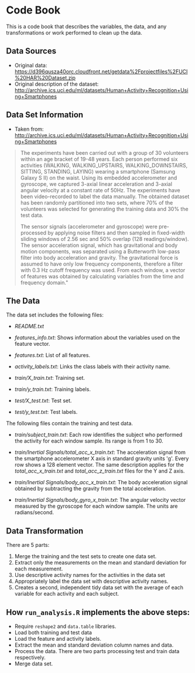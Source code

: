 # Code Book

This is a code book that describes the variables, the data, and any transformations or work performed to clean up the data.

## Data Sources

* Original data: https://d396qusza40orc.cloudfront.net/getdata%2Fprojectfiles%2FUCI%20HAR%20Dataset.zip
* Original description of the dataset: http://archive.ics.uci.edu/ml/datasets/Human+Activity+Recognition+Using+Smartphones

## Data Set Information

* Taken from: http://archive.ics.uci.edu/ml/datasets/Human+Activity+Recognition+Using+Smartphones

>The experiments have been carried out with a group of 30 volunteers within an age bracket of 19-48 years. Each person performed six activities (WALKING, WALKING_UPSTAIRS, WALKING_DOWNSTAIRS, SITTING, STANDING, LAYING) wearing a smartphone (Samsung Galaxy S II) on the waist. Using its embedded accelerometer and gyroscope, we captured 3-axial linear acceleration and 3-axial angular velocity at a constant rate of 50Hz. The experiments have been video-recorded to label the data manually. The obtained dataset has been randomly partitioned into two sets, where 70% of the volunteers was selected for generating the training data and 30% the test data.
>
>The sensor signals (accelerometer and gyroscope) were pre-processed by applying noise filters and then sampled in fixed-width sliding windows of 2.56 sec and 50% overlap (128 readings/window). The sensor acceleration signal, which has gravitational and body motion components, was separated using a Butterworth low-pass filter into body acceleration and gravity. The gravitational force is assumed to have only low frequency components, therefore a filter with 0.3 Hz cutoff frequency was used. From each window, a vector of features was obtained by calculating variables from the time and frequency domain."


## The Data

The data set includes the following files:

- _README.txt_

- *features_info.txt*: Shows information about the variables used on the feature vector.

- _features.txt_: List of all features.

- _activity_labels.txt_: Links the class labels with their activity name.

- *train/X_train.txt*: Training set.

- *train/y_train.txt*: Training labels.

- *test/X_test.txt*: Test set.

- *test/y_test.txt*: Test labels.

The following files contain the training and test data. 

- *train/subject_train.txt*: Each row identifies the subject who performed the activity for each window sample. Its range is from 1 to 30.

- *train/Inertial Signals/total_acc_x_train.txt*: The acceleration signal from the smartphone accelerometer X axis in standard gravity units 'g'. Every row shows a 128 element vector. The same description applies for the *total_acc_x_train.txt* and *total_acc_z_train.txt* files for the Y and Z axis.

- *train/Inertial Signals/body_acc_x_train.txt*: The body acceleration signal obtained by subtracting the gravity from the total acceleration.

- *train/Inertial Signals/body_gyro_x_train.txt*: The angular velocity vector measured by the gyroscope for each window sample. The units are radians/second.


## Data Transformation

There are 5 parts:

1. Merge the training and the test sets to create one data set.
2. Extract only the measurements on the mean and standard deviation for each measurement.
3. Use descriptive activity names for the activities in the data set
4. Appropriately label the data set with descriptive activity names.
5. Creates a second, independent tidy data set with the average of each variable for each activity and each subject.

## How ```run_analysis.R``` implements the above steps:

* Require ```reshape2``` and ```data.table``` libraries.
* Load both training and test data
* Load the feature and activity labels.
* Extract the mean and standard deviation column names and data.
* Process the data. There are two parts processing test and train data respectively.
* Merge data set.